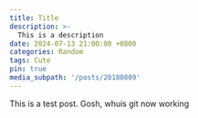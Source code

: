 ```yaml
---
title: Title
description: >-
  This is a description
date: 2024-07-13 21:00:00 +0800
categories: Random
tags: Cute
pin: true
media_subpath: '/posts/20180809'
---
```


This is a test post. Gosh, whuis git now working